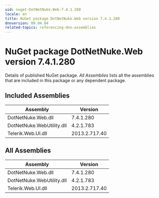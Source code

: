 ```yaml
---
uid: nuget-DotNetNuke.Web-7.4.1.280
locale: en
title: NuGet package DotNetNuke.Web version 7.4.1.280
dnnversion: 09.04.04
related-topics: referencing-dnn-assemblies
---
```


# NuGet package DotNetNuke.Web version 7.4.1.280
Details of published NuGet package.
*All Assemblies* lists all the assemblies that are included in this package or any dependent package.

## Included Assemblies

|Assembly|Version|
|---|---|
|DotNetNuke.Web.dll|7.4.1.280|
|DotNetNuke.WebUtility.dll|4.2.1.783|
|Telerik.Web.UI.dll|2013.2.717.40|

## All Assemblies

|Assembly|Version|
|---|---|
|DotNetNuke.Web.dll|7.4.1.280|
|DotNetNuke.WebUtility.dll|4.2.1.783|
|Telerik.Web.UI.dll|2013.2.717.40|

